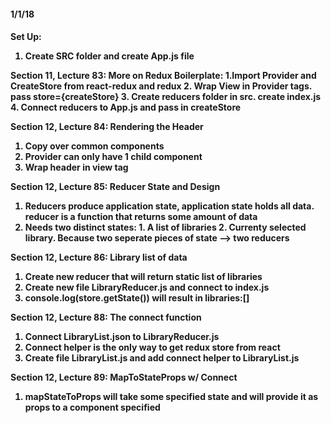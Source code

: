 <h4>1/1/18<h4>

<b>Set Up</b>:
1. Create SRC folder and create App.js file

<b>Section 11, Lecture 83: More on Redux Boilerplate:</b>
1.Import Provider and CreateStore from react-redux and redux 
2. Wrap View in Provider tags. pass store={createStore}
3. Create reducers folder in src. create index.js 
4. Connect reducers to App.js and pass in createStore

<b>Section 12, Lecture 84: Rendering the Header</b>
1. Copy over common components
2. Provider can only have 1 child component
3. Wrap header in view tag

<b>Section 12, Lecture 85: Reducer State and Design</b>
1. Reducers produce application state, application state holds all data. reducer is a function that returns some amount of data
2. Needs two distinct states: 1. A list of libraries 2. Currenty selected library. Because two seperate pieces of state --> two reducers

<b>Section 12, Lecture 86: Library list of data</b>
1. Create new reducer that will return static list of libraries
2. Create new file LibraryReducer.js and connect to index.js
3. console.log(store.getState()) will result in libraries:[]

<b>Section 12, Lecture 88: The connect function</b>
1. Connect LibraryList.json to LibraryReducer.js
2. Connect helper is the only way to get redux store from react
3. Create file LibraryList.js and add connect helper to LibraryList.js

<b>Section 12, Lecture 89: MapToStateProps w/ Connect</b>
1. mapStateToProps will take some specified state and will provide it as props to a component specified